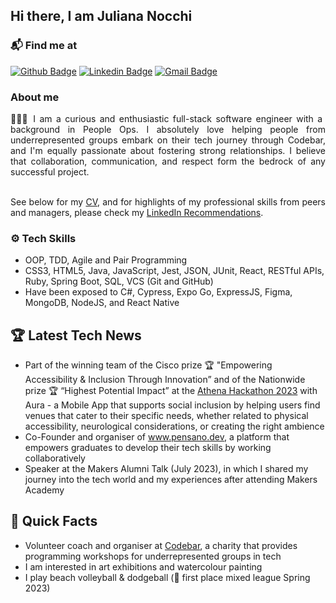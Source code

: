 <h2>Hi there, I am Juliana Nocchi</h2>

### 📬 Find me at

[![Github Badge](http://img.shields.io/badge/-Github-black?style=flat-square&logo=github&link=https://github.com/junocchi/)](https://github.com/Defcon27/) 
[![Linkedin Badge](https://img.shields.io/badge/-LinkedIn-blue?style=flat-square&logo=Linkedin&logoColor=white&link=https://www.linkedin.com/in/hemanthkollipara/)](https://www.linkedin.com/in/juliana-nocchi)
[![Gmail Badge](https://img.shields.io/badge/-Gmail-d14836?style=flat-square&logo=Gmail&logoColor=white&link=mailto:junocchi@gmail.com)](mailto:junocchi@gmail.com)

### About me

<div style="text-align: justify">  
👩🏻‍💻 I am a curious and enthusiastic full-stack software engineer with a background in People Ops. I absolutely love helping people from underrepresented groups embark on their tech journey through Codebar, and I'm equally passionate about fostering strong relationships.  I believe that collaboration, communication, and respect form the bedrock of any successful project.
<br><br/>

See below for my [CV](https://github.com/junocchi/CV), and for highlights of my professional skills from peers and managers, please check my [LinkedIn Recommendations](https://www.linkedin.com/in/juliana-nocchi-b4a882222/details/recommendations/?detailScreenTabIndex=0).
</div>

### ⚙️ Tech Skills
- OOP, TDD, Agile and Pair Programming <br/>
- CSS3, HTML5, Java, JavaScript, Jest, JSON, JUnit, React,  RESTful APIs, Ruby, Spring Boot, SQL, VCS (Git and GitHub) <br/>
- Have been exposed to C#, Cypress, Expo Go, ExpressJS, Figma, MongoDB, NodeJS, and React Native <br/>

## 🏆 Latest Tech News
- Part of the winning team of the Cisco prize 🏆 "Empowering Accessibility & Inclusion Through Innovation” and of the Nationwide prize 🏆 “Highest Potential Impact” at the [Athena Hackathon 2023](https://www.showcode.io/athena) with Aura - a Mobile App that supports social inclusion by helping users find venues that cater to their specific needs, whether related to physical accessibility, neurological considerations, or creating the right ambience
- Co-Founder and organiser of www.pensano.dev, a platform that empowers graduates to develop their tech skills by working collaboratively
- Speaker at the Makers Alumni Talk (July 2023), in which I shared my journey into the tech world and my experiences after attending Makers Academy

## 🎉 Quick Facts
- Volunteer coach and organiser at [Codebar](https://codebar.io/), a charity that provides programming workshops for underrepresented groups in tech
- I am interested in art exhibitions and watercolour painting
- I play beach volleyball & dodgeball (🥇 first place mixed league Spring 2023)

